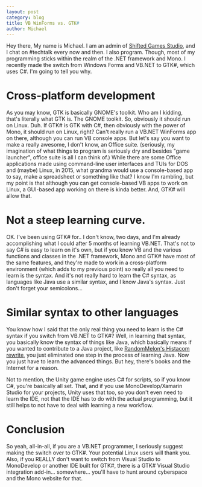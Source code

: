 ```yaml
---
layout: post
category: blog
title: VB WinForms vs. GTK#
author: Michael
---
```

Hey there, My name is Michael. I am an admin of <a href="http://shiftgames.ml">Shifted Games Studio</a>, and I chat on #techtalk every now and then. I also program. Though, most of my programming sticks within the realm of the .NET framework and Mono. I recently made the switch from Windows Forms and VB.NET to GTK#, which uses C#. I'm going to tell you why.

# Cross-platform development

As you may know, GTK is basically GNOME's toolkit. Who am I kidding, that's literally what GTK is. The GNOME toolkit. So, obviously it should run on Linux. Duh. If GTK# is GTK with C#, then obviously with the power of Mono, it should run on Linux, right? Can't really run a VB.NET WinForms app on there, although you can run VB console apps. But let's say you want to make a really awesome, I don't know, an Office suite. (seriously, my imagination of what things to program is seriously dry and besides "game launcher", office suite is all I can think of.) While there are some Office applications made using command-line user interfaces and TUIs for DOS and (maybe) Linux, in 2015, what grandma would use a console-based app to say, make a spreadsheet or something like that? I know I'm rambling, but my point is that although you can get console-based VB apps to work on Linux, a GUI-based app working on there is kinda better. And, GTK# will allow that.

# Not a steep learning curve.

OK. I've been using GTK# for.. I don't know, two days, and I'm already accomplishing what I could after 5 months of learning VB.NET. That's not to say C# is easy to learn on it's own, but if you know VB and the various functions and classes in the .NET framework, Mono and GTK# have most of the same features, and they're made to work in a cross-platform environment (which adds to my previous point) so really all you need to learn is the syntax. And it's not really hard to learn the C# syntax, as languages like Java use a similar syntax, and I know Java's syntax. Just don't forget your semicolons...

# Similar syntax to other languages

You know how I said that the only real thing you need to learn is the C# syntax if you switch from VB.NET to GTK#? Well, in learning that syntax, you basically know the syntax of things like Java, which basically means if you wanted to contribute to a Java project, like <a href="https://github.com/Histacom/HistacomRewrite">RandomMelon's Histacom rewrite</a>, you just eliminated one step in the process of learning Java. Now you just have to learn the advanced things. But hey, there's books and the Internet for a reason.

Not to mention, the Unity game engine uses C# for scripts, so if you know C#, you're basically all set. That, and if you use MonoDevelop/Xamarin Studio for your projects, Unity uses that too, so you don't even need to learn the IDE, not that the IDE has to do with the actual programming, but it still helps to not have to deal with learning a new workflow.

# Conclusion

So yeah, all-in-all, if you are a VB.NET programmer, I seriously suggest making the switch over to GTK#. Your potential Linux users will thank you. Also, if you REALLY don't want to switch from Visual Studio to MonoDevelop or another IDE built for GTK#, there is a GTK# Visual Studio integration add-in... somewhere... you'll have to hunt around cyberspace and the Mono website for that.
